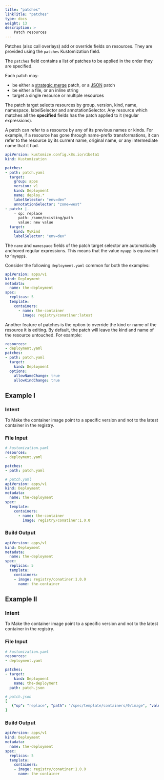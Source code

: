 ```yaml
---
title: "patches"
linkTitle: "patches"
type: docs
weight: 13
description: >
    Patch resources
---
```


[strategic merge]: /references/kustomize/glossary#patchstrategicmerge
[JSON]: /references/kustomize/glossary#patchjson6902

Patches (also call overlays) add or override fields on resources.  They are provided using the
`patches` Kustomization field.

The `patches` field contains a list of patches to be applied in the order they are specified.

Each patch may:

- be either a [strategic merge] patch, or a [JSON] patch
- be either a file, or an inline string
- target a single resource or multiple resources

The patch target selects resources by group, version, kind, name, namespace, labelSelector and
annotationSelector. Any resource which matches all the **specified** fields has the patch applied
to it (regular expressions). 

A patch can refer to a resource by any of its previous names or kinds.
For example, if a resource has gone through name-prefix transformations, it can refer to the
resource by its current name, original name, or any intermediate name that it had. 

```yaml
apiVersion: kustomize.config.k8s.io/v1beta1
kind: Kustomization

patches:
- path: patch.yaml
  target:
    group: apps
    version: v1
    kind: Deployment
    name: deploy.*
    labelSelector: "env=dev"
    annotationSelector: "zone=west"
- patch: |-
    - op: replace
      path: /some/existing/path
      value: new value
  target:
    kind: MyKind
    labelSelector: "env=dev"
```

The `name` and `namespace` fields of the patch target selector are
automatically anchored regular expressions. This means that the value `myapp`
is equivalent to `^myapp$`. 

Consider the following `deployment.yaml` common for both the examples:

```yaml
apiVersion: apps/v1
kind: Deployment
metadata:
  name: the-deployment
spec:
  replicas: 5
  template:
    containers:
      - name: the-container
        image: registry/conatiner:latest
```

Another feature of patches is the option to override the kind or name of 
the resource it is editing. By default, the patch will leave the kind and name
of the resource untouched. For example:
```yaml
resources:
- deployment.yaml
patches:
- path: patch.yaml
  target:
    kind: Deployment
  options:
    allowNameChange: true
    allowKindChange: true
```

## Example I

### Intent

To Make the container image point to a specific version and not to the latest container in the
registry.

### File Input

```yaml
# kustomization.yaml
resources:
- deployment.yaml

patches:
- path: patch.yaml
```

```yaml
# patch.yaml
apiVersion: apps/v1
kind: Deployment
metadata:
  name: the-deployment
spec:
  template:
    containers:
      - name: the-container
        image: registry/conatiner:1.0.0
```

### Build Output

```yaml
apiVersion: apps/v1
kind: Deployment
metadata:
  name: the-deployment
spec:
  replicas: 5
  template:
    containers:
    - image: registry/conatiner:1.0.0
      name: the-container
```

## Example II

### Intent

To Make the container image point to a specific version and not to the latest container in the
registry.

### File Input

```yaml
# kustomization.yaml
resources:
- deployment.yaml

patches:
- target:
    kind: Deployment
    name: the-deployment
  path: patch.json
```

```yaml
# patch.json
[
   {"op": "replace", "path": "/spec/template/containers/0/image", "value": "registry/conatiner:1.0.0"}
]

```

### Build Output

```yaml
apiVersion: apps/v1
kind: Deployment
metadata:
  name: the-deployment
spec:
  replicas: 5
  template:
    containers:
    - image: registry/conatiner:1.0.0
      name: the-container
```
